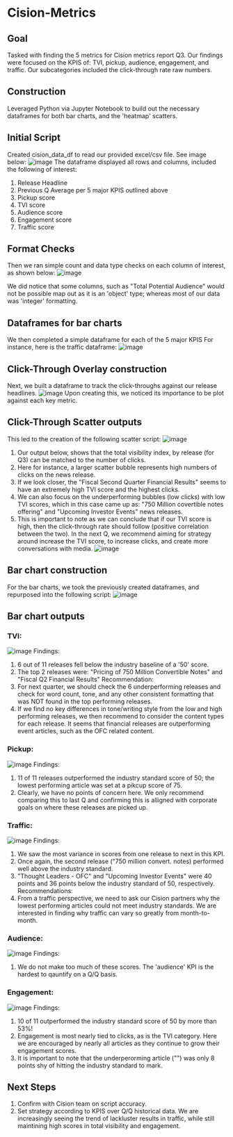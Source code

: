 # Cision-Metrics
## Goal 
Tasked with finding the 5 metrics for Cision metrics report Q3. 
Our findings were focused on the KPIS of: TVI, pickup, audience, engagement, and traffic.
Our subcategories included the click-through rate raw numbers. 

## Construction 
Leveraged Python via Jupyter Notebook to build out the necessary dataframes for both bar charts, and the 
'heatmap' scatters. 

## Initial Script
Created cision_data_df to read our provided excel/csv file.
See image below: 
![image](https://user-images.githubusercontent.com/102266450/167041472-6e8ad105-95a5-437c-b925-74d67bdeb47c.png)
The dataframe displayed all rows and columns, included the following of interest: 
  1. Release Headline
  2. Previous Q Average per 5 major KPIS outlined above
  3. Pickup score
  4. TVI score
  5. Audience score
  6. Engagement score
  7. Traffic score

## Format Checks
Then we ran simple count and data type checks on each column of interest, as shown below: 
![image](https://user-images.githubusercontent.com/102266450/167041562-74877183-16ca-4d21-82bf-23056076a2e3.png)

We did notice that some columns, such as "Total Potential Audience" would not be possible map out as it is an 'object' type; whereas most of our data was 'integer' formatting. 

## Dataframes for bar charts
We then completed a simple dataframe for each of the 5 major KPIS
For instance, here is the traffic dataframe: 
![image](https://user-images.githubusercontent.com/102266450/167041686-6c36e0f5-9276-4316-b1ee-1bbdd7d9a785.png)

## Click-Through Overlay construction
Next, we built a dataframe to track the click-throughs against our release headlines. 
![image](https://user-images.githubusercontent.com/102266450/167041845-b4c85fbf-cfa8-4aa1-b064-9d58745f320c.png)
Upon creating this, we noticed its importance to be plot against each key metric. 

## Click-Through Scatter outputs
This led to the creation of the following scatter script: 
![image](https://user-images.githubusercontent.com/102266450/167041902-aa8d5880-81d7-499b-8c0a-914b42022c0a.png)
  1. Our output below, shows that the total visibility index, by release (for Q3) can be matched to the number of clicks. 
  2. Here for instance, a larger scatter bubble represents high numbers of clicks on the news release. 
  3. If we look closer, the "Fiscal Second Quarter Financial Results" seems to have an extremely high TVI score and the highest clicks. 
  4. We can also focus on the underperforming bubbles (low clicks) with low TVI scores, which in this case came up as: "750 Million covertible notes offering" and "Upcoming Investor Events" news releases. 
  5. This is important to note as we can conclude that if our TVI score is high, then the click-through rate should follow (positive correlation between the two). 
In the next Q, we recommend aiming for strategy around increase the TVI score, to increase clicks, and create more conversations with media. 
![image](https://user-images.githubusercontent.com/102266450/167041917-9e76b534-0fd4-47aa-94e8-1b63ea4ef4dd.png)

## Bar chart construction
For the bar charts, we took the previously created dataframes, and repurposed into the following script: 
![image](https://user-images.githubusercontent.com/102266450/167042386-112ff87d-28e3-4ca9-b45a-cb3406767ce5.png)

## Bar chart outputs
### TVI: 
![image](https://user-images.githubusercontent.com/102266450/167042526-8aeed546-7025-4286-b5fe-b99357ee9e5b.png)
Findings: 
  1. 6 out of 11 releases fell below the industry baseline of a '50' score. 
  2. The top 2 releases were: "Pricing of 750 Million Convertible Notes" and "Fiscal Q2 Financial Results" 
Recommendation: 
  1. For next quarter, we should check the 6 underperforming releases and check for word count, tone, and any other consistent formatting that was NOT found in the top performing releases. 
  2. If we find no key differences in tone/writing style from the low and high performing releases, we then recommend to consider the content types for each release. It seems that financial releases are outperforming event articles, such as the OFC related content. 
  
### Pickup:
![image](https://user-images.githubusercontent.com/102266450/167042554-84b1c4c2-3105-4290-8fa9-dfbd78bd6e88.png)
Findings: 
  1. 11 of 11 releases outperformed the industry standard score of 50; the lowest performing article was set at a pikcup score of 75.
  2. Clearly, we have no points of concern here. We only recommend comparing this to last Q and confirming this is alligned with corporate goals on where these releases are picked up. 

### Traffic: 
![image](https://user-images.githubusercontent.com/102266450/167042566-d6372c17-3686-4ea2-b1a3-0a5d44998a2f.png)
Findings: 
  1. We saw the most variance in scores from one release to next in this KPI. 
  2. Once again, the second release ("750 million convert. notes) performed well above the industry standard. 
  3. "Thought Leaders - OFC" and "Upcoming Investor Events" were 40 points and 36 points below the industry standard of 50, respectively. 
Recommendations: 
  1. From a traffic perspective, we need to ask our Cision partners why the lowest performing articles could not meet industry standards. We are interested in finding why traffic can vary so greatly from month-to-month. 

### Audience: 
![image](https://user-images.githubusercontent.com/102266450/167042590-6033b513-3b1d-4215-8030-8483fcc411b8.png)
Findings: 
  1. We do not make too much of these scores. The 'audience' KPI is the hardest to qauntify on a Q/Q basis. 

### Engagement: 
![image](https://user-images.githubusercontent.com/102266450/167042620-794a5007-950f-443b-b3a5-703fa8e4a8ea.png)
Findings: 
  1. 10 of 11 outperformed the industry standard score of 50 by more than 53%!
  2. Engagement is most nearly tied to clicks, as is the TVI category. Here we are encouraged by nearly all articles as they continue to grow their engagement scores. 
  3. It is important to note that the underperorming article ("") was only 8 points shy of hitting the industry standard to mark. 

## Next Steps 
  1. Confirm with Cision team on script accuracy. 
  2. Set strategy according to KPIS over Q/Q historical data. We are increasingly seeing the trend of lackluster results in traffic, while still maintining high scores in total visibility and engagement. 
 
